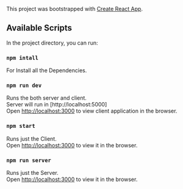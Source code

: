 This project was bootstrapped with [Create React App](https://github.com/facebook/create-react-app).

## Available Scripts

In the project directory, you can run:

### `npm intall`

For Install all the Dependencies.<br />

### `npm run dev`

Runs the both server and client.<br />
Server will run in [http://localhost:5000] <br />
Open [http://localhost:3000](http://localhost:3000) to view client application in the browser.

### `npm start`

Runs just the Client.<br />
Open [http://localhost:3000](http://localhost:3000) to view it in the browser.

### `npm run server`

Runs just the Server.<br />
Open [http://localhost:3000](http://localhost:3000) to view it in the browser.
